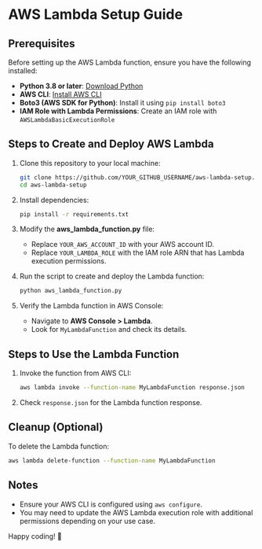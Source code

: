 # AWS Lambda Setup Guide

## Prerequisites
Before setting up the AWS Lambda function, ensure you have the following installed:
- **Python 3.8 or later**: [Download Python](https://www.python.org/downloads/)
- **AWS CLI**: [Install AWS CLI](https://docs.aws.amazon.com/cli/latest/userguide/install-cliv2.html)
- **Boto3 (AWS SDK for Python)**: Install it using `pip install boto3`
- **IAM Role with Lambda Permissions**: Create an IAM role with `AWSLambdaBasicExecutionRole`

## Steps to Create and Deploy AWS Lambda
1. Clone this repository to your local machine:
   ```sh
   git clone https://github.com/YOUR_GITHUB_USERNAME/aws-lambda-setup.git
   cd aws-lambda-setup
   ```

2. Install dependencies:
   ```sh
   pip install -r requirements.txt
   ```

3. Modify the **aws_lambda_function.py** file:
   - Replace `YOUR_AWS_ACCOUNT_ID` with your AWS account ID.
   - Replace `YOUR_LAMBDA_ROLE` with the IAM role ARN that has Lambda execution permissions.

4. Run the script to create and deploy the Lambda function:
   ```sh
   python aws_lambda_function.py
   ```

5. Verify the Lambda function in AWS Console:
   - Navigate to **AWS Console > Lambda**.
   - Look for `MyLambdaFunction` and check its details.

## Steps to Use the Lambda Function
1. Invoke the function from AWS CLI:
   ```sh
   aws lambda invoke --function-name MyLambdaFunction response.json
   ```
2. Check `response.json` for the Lambda function response.

## Cleanup (Optional)
To delete the Lambda function:
```sh
aws lambda delete-function --function-name MyLambdaFunction
```

## Notes
- Ensure your AWS CLI is configured using `aws configure`.
- You may need to update the AWS Lambda execution role with additional permissions depending on your use case.

Happy coding! 🚀
